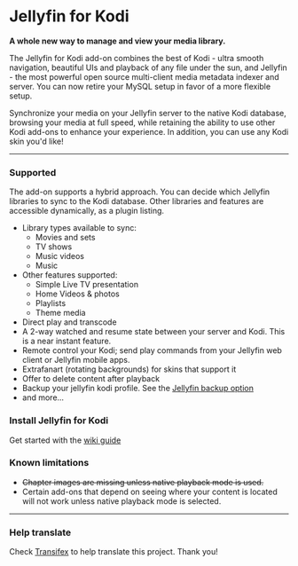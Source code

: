 # Jellyfin for Kodi

<!--- [![JellyfinKodi_Banner](https://i.imgur.com/hx4cx41.png)](https://jellyfin.media/community/index.php?/forum/99-kodi/)

[![Wiki](https://img.shields.io/badge/get%20started-wiki-brightgreen.svg)](https://github.com/MediaBrowser/plugin.video.jellyfin/wiki) 
[![Forums](https://img.shields.io/badge/report%20issues-forums-3960C1.svg)](https://jellyfin.media/community/index.php?/forum/99-kodi/)
[![Donate](https://img.shields.io/badge/donate-kofi-blue.svg)](https://ko-fi.com/A5354BI)
[![Jellyfin for Kodi objects](https://img.shields.io/badge/patch-objects-3960C1.svg)](https://github.com/MediaBrowser/plugin.video.jellyfin.objects)
[![Jellyfin](https://img.shields.io/badge/server-jellyfin-52b54b.svg)](https://jellyfin.media/) 

___ -->
**A whole new way to manage and view your media library.**

The Jellyfin for Kodi add-on combines the best of Kodi - ultra smooth navigation, beautiful UIs and playback of any file under the sun, and Jellyfin - the most powerful open source multi-client media metadata indexer and server. You can now retire your MySQL setup in favor of a more flexible setup.

Synchronize your media on your Jellyfin server to the native Kodi database, browsing your media at full speed, while retaining the ability to use other Kodi add-ons to enhance your experience. In addition, you can use any Kodi skin you'd like!
___

### Supported

The add-on supports a hybrid approach. You can decide which Jellyfin libraries to sync to the Kodi database. Other libraries and features are accessible dynamically, as a plugin listing.
- Library types available to sync:
  + Movies and sets
  + TV shows
  + Music videos
  + Music
- Other features supported:
  + Simple Live TV presentation
  + Home Videos & photos
  + Playlists
  + Theme media
- Direct play and transcode
- A 2-way watched and resume state between your server and Kodi. This is a near instant feature.
- Remote control your Kodi; send play commands from your Jellyfin web client or Jellyfin mobile apps.
- Extrafanart (rotating backgrounds) for skins that support it
- Offer to delete content after playback
- Backup your jellyfin kodi profile. See the [Jellyfin backup option](https://github.com/MediaBrowser/plugin.video.jellyfin/wiki/Create-and-restore-from-backup)
- and more...

### Install Jellyfin for Kodi
Get started with the [wiki guide](https://github.com/MediaBrowser/plugin.video.jellyfin/wiki)

### Known limitations
- ~~Chapter images are missing unless native playback mode is used.~~
- Certain add-ons that depend on seeing where your content is located will not work unless native playback mode is selected.

___
### Help translate
Check [Transifex](https://www.transifex.com/jellyfin-for-kodi/jellyfin-for-kodi/stringspo/) to help translate this project. Thank you!
